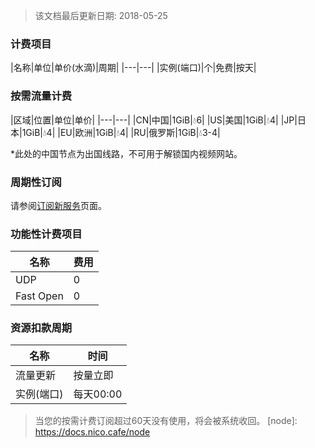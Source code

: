 > 该文档最后更新日期: 2018-05-25

### 计费项目

|名称|单位|单价(水滴)|周期|
|---|---|
|实例(端口)|个|免费|按天|

### 按需流量计费


|区域|位置|单位|单价|
|---|---|
|CN|中国|1GiB|💧6|
|US|美国|1GiB|💧4|
|JP|日本|1GiB|💧4|
|EU|欧洲|1GiB|💧4|
|RU|俄罗斯|1GiB|💧3-4|

*此处的中国节点为出国线路，不可用于解锁国内视频网站。

### 周期性订阅

请参阅[订阅新服务](https://nico.cafe/u/buy/0/0/)页面。

### 功能性计费项目

|名称|费用|
|---|---|
|UDP|0|
|Fast Open|0|

### 资源扣款周期

|名称|时间|
|---|---|
|流量更新|按量立即|
|实例(端口)|每天00:00|

> 当您的按需计费订阅超过60天没有使用，将会被系统收回。
[node]: https://docs.nico.cafe/node
